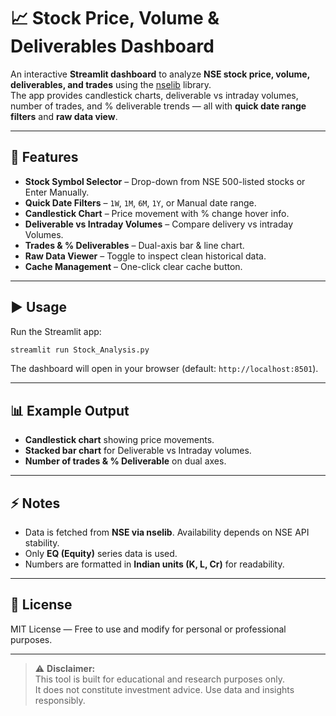 # 📈 Stock Price, Volume & Deliverables Dashboard  

An interactive **Streamlit dashboard** to analyze **NSE stock price, volume, deliverables, and trades** using the [nselib](https://pypi.org/project/nselib/) library.  
The app provides candlestick charts, deliverable vs intraday volumes, number of trades, and % deliverable trends — all with **quick date range filters** and **raw data view**.  

---

## 🚀 Features
- **Stock Symbol Selector** – Drop-down from NSE 500-listed stocks or Enter Manually.  
- **Quick Date Filters** – `1W`, `1M`, `6M`, `1Y`, or Manual date range.  
- **Candlestick Chart** – Price movement with % change hover info.  
- **Deliverable vs Intraday Volumes** – Compare delivery vs intraday Volumes.  
- **Trades & % Deliverables** – Dual-axis bar & line chart.  
- **Raw Data Viewer** – Toggle to inspect clean historical data.  
- **Cache Management** – One-click clear cache button.  


---

## ▶️ Usage  

Run the Streamlit app:  

```bash
streamlit run Stock_Analysis.py
```

The dashboard will open in your browser (default: `http://localhost:8501`).  

---

## 📊 Example Output  

- **Candlestick chart** showing price movements.  
- **Stacked bar chart** for Deliverable vs Intraday volumes.  
- **Number of trades & % Deliverable** on dual axes.  

---

## ⚡ Notes
- Data is fetched from **NSE via nselib**. Availability depends on NSE API stability.  
- Only **EQ (Equity)** series data is used.  
- Numbers are formatted in **Indian units (K, L, Cr)** for readability.  

---


## 📜 License
MIT License — Free to use and modify for personal or professional purposes.

---

> ⚠️ **Disclaimer:**  
> This tool is built for educational and research purposes only.  
> It does not constitute investment advice. Use data and insights responsibly.
